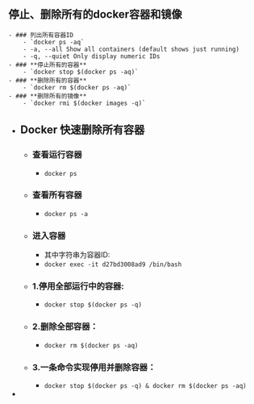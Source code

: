 ## 停止、删除所有的docker容器和镜像
	- ### 列出所有容器ID
		- `docker ps -aq`
		- -a, --all Show all containers (default shows just running)
		- -q, --quiet Only display numeric IDs
	- ### **停止所有的容器**
		- `docker stop $(docker ps -aq)`
	- ### **删除所有的容器**
		- `docker rm $(docker ps -aq)`
	- ### **删除所有的镜像**
		- `docker rmi $(docker images -q)`
- ## Docker 快速删除所有容器
	- ### 查看运行容器
		- `docker ps`
	- ###  查看所有容器
		- `docker ps -a`
	- ###  进入容器
		- 其中字符串为容器ID:
		- `docker exec -it d27bd3008ad9 /bin/bash`
	- ###  1.停用全部运行中的容器:
		- `docker stop $(docker ps -q)`
	- ###  2.删除全部容器：
		- `docker rm $(docker ps -aq)`
	- ###  3.一条命令实现停用并删除容器：
		- `docker stop $(docker ps -q) & docker rm $(docker ps -aq)`
-